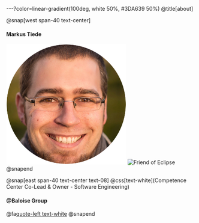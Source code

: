 <!-- OSI light-green color code: https://opensource.org/logo-usage-guidelines#Color_Palette -->
---?color=linear-gradient(100deg, white 50%, #3DA639 50%)
@title[about]
 
@snap[west span-40 text-center]
#### Markus Tiede
![me](https://github.com/MarkusTiede/about/raw/main/img/me-circle.png)
![Friend of Eclipse](https://www.eclipse.org/community/newsletter/imagesmisc/frendsEclipse.png "Friend of Eclipse")
@snapend 

@snap[east span-40 text-center text-08]
@css[text-white](Competence Center Co-Lead & Owner - Software Engineering)
#### @Baloise Group
@fa[quote-left text-white](Intr]open[eur)
@snapend
